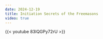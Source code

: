 ```yaml
---
date: 2024-12-19
title: Initiation Secrets of the Freemasons
video: true
---
```



{{< youtube 83lQGPy72rU >}}
